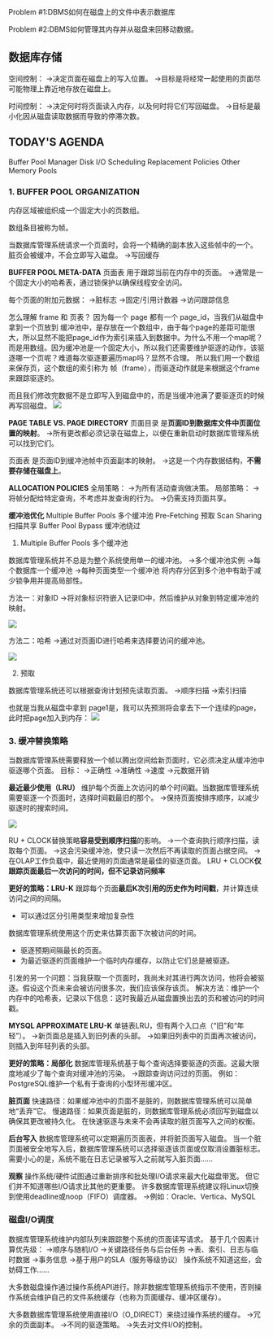 Problem #1:DBMS如何在磁盘上的文件中表示数据库

Problem #2:DBMS如何管理其内存并从磁盘来回移动数据。

## 数据库存储
空间控制：
→决定页面在磁盘上的写入位置。
→目标是将经常一起使用的页面尽可能物理上靠近地存放在磁盘上。

时间控制：
→决定何时将页面读入内存，以及何时将它们写回磁盘。
→目标是最小化因从磁盘读取数据而导致的停滞次数。


## TODAY'S AGENDA
Buffer Pool Manager
Disk I/O Scheduling
Replacement Policies
Other Memory Pools

### 1.  BUFFER POOL ORGANIZATION
内存区域被组织成一个固定大小的页数组。

数组条目被称为帧。

当数据库管理系统请求一个页面时，会将一个精确的副本放入这些帧中的一个。
脏页会被缓冲，不会立即写入磁盘。
→写回缓存

**BUFFER POOL META-DATA**
页面表
用于跟踪当前在内存中的页面。
→通常是一个固定大小的哈希表，通过锁保护以确保线程安全访问。

每个页面的附加元数据：
→脏标志
→固定/引用计数器
→访问跟踪信息

怎么理解 frame 和 页表？
因为每一个 page 都有一个 page_id，当我们从磁盘中拿到一个页放到 缓冲池中，是存放在一个数组中，由于每个page的差距可能很大，所以显然不能把page_id作为索引来插入到数据中。为什么不用一个map呢？而是用数组。因为缓冲池是一个固定大小，所以我们还需要维护驱逐的动作，该驱逐哪一个页呢？难道每次驱逐要遍历map吗？显然不合理。 所以我们用一个数组来保存页，这个数组的索引称为 帧（frame），而驱逐动作就是来根据这个frame来跟踪驱逐的。

而且我们修改完数据不是立即写入到磁盘中的，而是当缓冲池满了要驱逐页的时候再写回磁盘。
![](./图片/6_1.png)


**PAGE TABLE VS. PAGE DIRECTORY**
页面目录
是**页面ID到数据库文件中页面位置的映射**。
→所有更改都必须记录在磁盘上，以便在重新启动时数据库管理系统可以找到它们。

页面表
是页面ID到缓冲池帧中页面副本的映射。
→这是一个内存数据结构，**不需要存储在磁盘上**。

**ALLOCATION POLICIES**
全局策略：
→为所有活动查询做决策。
局部策略：
→将帧分配给特定查询，不考虑并发查询的行为。
→仍需支持页面共享。

**缓冲池优化**
Multiple Buffer Pools  多个缓冲池
Pre-Fetching  预取
Scan Sharing  扫描共享
Buffer Pool Bypass  缓冲池绕过
 
1. Multiple Buffer Pools  多个缓冲池

数据库管理系统并不总是为整个系统使用单一的缓冲池。
→多个缓冲池实例
→每个数据库一个缓冲池
→每种页面类型一个缓冲池
将内存分区到多个池中有助于减少锁争用并提高局部性。


方法一：对象ID
→将对象标识符嵌入记录ID中，然后维护从对象到特定缓冲池的映射。

![](./图片/6_2.png)

方法二：哈希
→通过对页面ID进行哈希来选择要访问的缓冲池。

![](./图片/6_3.png)


2. 预取

数据库管理系统还可以根据查询计划预先读取页面。
→顺序扫描
→索引扫描

也就是当我从磁盘中拿到 page1是，我可以先预测将会拿去下一个连续的page，此时把page加入到内存：
![](./图片/6_4.png)


### 3. 缓冲替换策略
当数据库管理系统需要释放一个帧以腾出空间给新页面时，它必须决定从缓冲池中驱逐哪个页面。
目标：
→正确性
→准确性
→速度
→元数据开销


**最近最少使用（LRU）**
维护每个页面上次访问的单个时间戳。当数据库管理系统需要驱逐一个页面时，选择时间戳最旧的那个。
→保持页面按排序顺序，以减少驱逐时的搜索时间。

![](./图片/6_5.png)


RU + CLOCK替换策略**容易受到顺序扫描**的影响。
→一个查询执行顺序扫描，读取每个页面。
→这会污染缓冲池，使只读一次然后不再读取的页面占据空间。
→在OLAP工作负载中，最近使用的页面通常是最佳的驱逐页面。
LRU + CLOCK**仅跟踪页面最后一次访问的时间，但不记录访问频率**

**更好的策略：LRU-K**
跟踪每个页面**最后K次引用的历史作为时间戳**，并计算连续访问之间的间隔。
+ 可以通过区分引用类型来增加复杂性

数据库管理系统使用这个历史来估算页面下次被访问的时间。
+ 驱逐预期间隔最长的页面。
+ 为最近驱逐的页面维护一个临时内存缓存，以防止它们总是被驱逐。

引发的另一个问题：当我获取一个页面时，我尚未对其进行两次访问，他将会被驱逐。假设这个页未来会被访问很多次，我们应该保存该页。
解决方法：维护一个内存中的哈希表，记录以下信息：这时我最近从磁盘置换出去的页和被访问的时间戳。

**MYSQL APPROXIMATE LRU-K**
单链表LRU，但有两个入口点（“旧”和“年轻”）。
→新页面总是插入到旧列表的头部。
→如果旧列表中的页面再次被访问，则插入到年轻列表的头部。


**更好的策略：局部化**
数据库管理系统基于每个查询选择要驱逐的页面。这最大限度地减少了每个查询对缓冲池的污染。
→跟踪查询访问过的页面。
例如：PostgreSQL维护一个私有于查询的小型环形缓冲区。

**脏页面**
快速路径：如果缓冲池中的页面不是脏的，则数据库管理系统可以简单地“丢弃”它。
慢速路径：如果页面是脏的，则数据库管理系统必须回写到磁盘以确保其更改被持久化。
在快速驱逐与未来不会再读取的脏页面写入之间的权衡。

**后台写入**
数据库管理系统可以定期遍历页面表，并将脏页面写入磁盘。
当一个脏页面被安全地写入后，数据库管理系统可以选择驱逐该页面或仅取消设置脏标志。
需要小心的是，系统不能在日志记录被写入之前就写入脏页面……

**观察**
操作系统/硬件试图通过重新排序和批处理I/O请求来最大化磁盘带宽。
但它们并不知道哪些I/O请求比其他的更重要。
许多数据库管理系统建议将Linux切换到使用deadline或noop（FIFO）调度器。
→例如：Oracle、Vertica、MySQL

### 磁盘I/O调度
数据库管理系统维护内部队列来跟踪整个系统的页面读写请求。
基于几个因素计算优先级：
→顺序与随机I/O
→关键路径任务与后台任务
→表、索引、日志与临时数据
→事务信息
→基于用户的SLA（服务等级协议）
操作系统不知道这些，会妨碍工作……


大多数磁盘操作通过操作系统API进行。除非数据库管理系统指示不使用，否则操作系统会维护自己的文件系统缓存（也称为页面缓存、缓冲区缓存）。

大多数数据库管理系统使用直接I/O（O_DIRECT）来绕过操作系统的缓存。
→冗余的页面副本。
→不同的驱逐策略。
→失去对文件I/O的控制。





